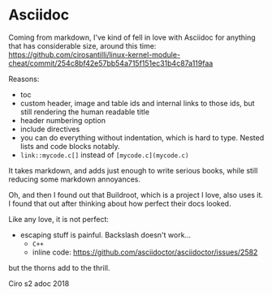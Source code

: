 # Asciidoc

Coming from markdown, I've kind of fell in love with Asciidoc for anything that has considerable size, around this time: https://github.com/cirosantilli/linux-kernel-module-cheat/commit/254c8bf42e57bb54a715f151ec31b4c87a119faa

Reasons:

- toc
- custom header, image and table ids and internal links to those ids, but still rendering the human readable title
- header numbering option
- include directives
- you can do everything without indentation, which is hard to type. Nested lists and code blocks notably.
- `link::mycode.c[]` instead of `[mycode.c](mycode.c)`

It takes markdown, and adds just enough to write serious books, while still reducing some markdown annoyances.

Oh, and then I found out that Buildroot, which is a project I love, also uses it. I found that out after thinking about how perfect their docs looked. 

Like any love, it is not perfect:

- escaping stuff is painful. Backslash doesn't work...
  - `C++`
  - inline code: https://github.com/asciidoctor/asciidoctor/issues/2582

but the thorns add to the thrill.

Ciro s2 adoc 2018
